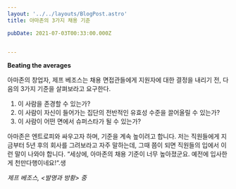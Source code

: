 ```yaml
---
layout: '../../layouts/BlogPost.astro'
title: 아마존의 3가지 채용 기준

pubDate: 2021-07-03T00:33:00.000Z


---
```


**Beating the averages**

아마존의 창업자, 제프 베조스는 채용 면접관들에게 지원자에 대한 결정을 내리기 전, 다음의 3가지 기준을 살펴보라고 요구한다.

1. 이 사람을 존경할 수 있는가?
2. 이 사람이 자신이 들어가는 집단의 전반적인 유효성 수준을 끌어올릴 수 있는가?
3. 이 사람이 어떤 면에서 슈퍼스타가 될 수 있는가?

아마존은 엔트로피와 싸우고자 하며, 기준을 계속 높이려고 합니다. 저는 직원들에게 지금부터 5년 후의 회사를 그려보라고 자주 말하는데, 그때 쯤이 되면 직원들의 입에서 이런 말이 나와야 합니다. “세상에, 아마존의 채용 기준이 너무 높아졌군요. 예전에 입사한 게 천만다행이네요!“.생

*제프 베조스, <발명과 방황> 중*
